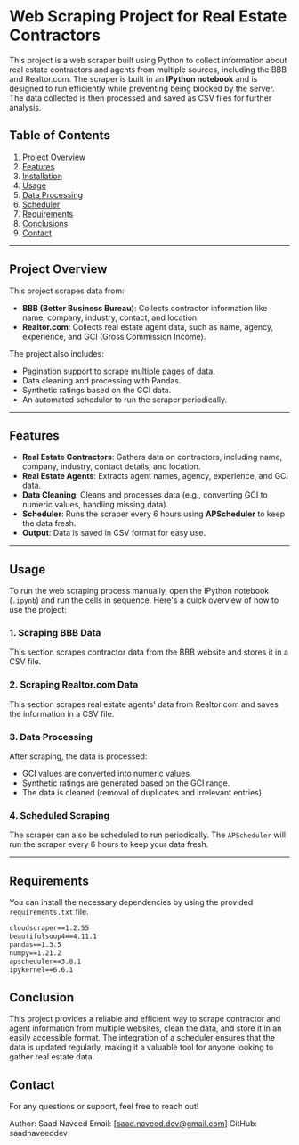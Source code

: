 
# Web Scraping Project for Real Estate Contractors

This project is a web scraper built using Python to collect information about real estate contractors and agents from multiple sources, including the BBB and Realtor.com. The scraper is built in an **IPython notebook** and is designed to run efficiently while preventing being blocked by the server. The data collected is then processed and saved as CSV files for further analysis.

## Table of Contents
1. [Project Overview](#project-overview)
2. [Features](#features)
3. [Installation](#installation)
4. [Usage](#usage)
5. [Data Processing](#data-processing)
6. [Scheduler](#scheduler)
7. [Requirements](#requirements)
8. [Conclusions](#Conclusions)
9. [Contact](#Contacts)

---

## Project Overview

This project scrapes data from:
- **BBB (Better Business Bureau)**: Collects contractor information like name, company, industry, contact, and location.
- **Realtor.com**: Collects real estate agent data, such as name, agency, experience, and GCI (Gross Commission Income).

The project also includes:
- Pagination support to scrape multiple pages of data.
- Data cleaning and processing with Pandas.
- Synthetic ratings based on the GCI data.
- An automated scheduler to run the scraper periodically.

---

## Features
- **Real Estate Contractors**: Gathers data on contractors, including name, company, industry, contact details, and location.
- **Real Estate Agents**: Extracts agent names, agency, experience, and GCI data.
- **Data Cleaning**: Cleans and processes data (e.g., converting GCI to numeric values, handling missing data).
- **Scheduler**: Runs the scraper every 6 hours using **APScheduler** to keep the data fresh.
- **Output**: Data is saved in CSV format for easy use.

---

## Usage

To run the web scraping process manually, open the IPython notebook (`.ipynb`) and run the cells in sequence. Here's a quick overview of how to use the project:

### 1. Scraping BBB Data

This section scrapes contractor data from the BBB website and stores it in a CSV file.

### 2. Scraping Realtor.com Data

This section scrapes real estate agents' data from Realtor.com and saves the information in a CSV file.

### 3. Data Processing

After scraping, the data is processed:
- GCI values are converted into numeric values.
- Synthetic ratings are generated based on the GCI range.
- The data is cleaned (removal of duplicates and irrelevant entries).

### 4. Scheduled Scraping

The scraper can also be scheduled to run periodically. The `APScheduler` will run the scraper every 6 hours to keep your data fresh.

---

## Requirements

You can install the necessary dependencies by using the provided `requirements.txt` file.

```txt
cloudscraper==1.2.55
beautifulsoup4==4.11.1
pandas==1.3.5
numpy==1.21.2
apscheduler==3.8.1
ipykernel==6.6.1
```


## Conclusion

This project provides a reliable and efficient way to scrape contractor and agent information from multiple websites, clean the data, and store it in an easily accessible format. The integration of a scheduler ensures that the data is updated regularly, making it a valuable tool for anyone looking to gather real estate data.

## Contact

For any questions or support, feel free to reach out!

Author: Saad Naveed
Email: [saad.naveed.dev@gmail.com]
GitHub: saadnaveeddev
